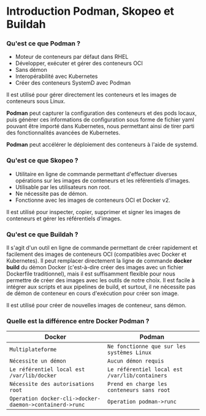 # Introduction Podman, Skopeo et Buildah

### Qu'est ce que Podman ?

- Moteur de conteneurs par défaut dans RHEL
- Développer, exécuter et gérer des conteneurs OCI
- Sans démon
- Interopérabilité avec Kubernetes
- Créer des conteneurs SystemD avec Podman

Il est utilisé pour gérer directement les conteneurs et les images de conteneurs sous Linux.

**Podman** peut capturer la configuration des conteneurs et des pods locaux, puis générer ces informations de configuration sous forme de fichier yaml pouvant être importé dans Kubernetes, nous permettant ainsi de tirer parti des fonctionnalités avancées de Kubernetes.

**Podman** peut accélérer le déploiement des conteneurs à l'aide de systemd.

### Qu'est ce que Skopeo ?

- Utilitaire en ligne de commande permettant d'effectuer diverses opérations sur les images de conteneurs et les référentiels d'images.
- Utilisable par les utilisateurs non root.
- Ne nécessite pas de démon.
- Fonctionne avec les images de conteneurs OCI et Docker v2.

Il est utilisé pour inspecter, copier, supprimer et signer les images de conteneurs et gérer les référentiels d'images.

### Qu'est ce que Buildah ?

Il s'agit d'un outil en ligne de commande permettant de créer rapidement et facilement des images de conteneurs OCI (compatibles avec Docker et Kubernetes). Il peut remplacer directement la ligne de commande **docker build** du démon Docker (c'est-à-dire créer des images avec un fichier Dockerfile traditionnel), mais il est suffisamment flexible pour nous permettre de créer des images avec les outils de notre choix. Il est facile à intégrer aux scripts et aux pipelines de build, et surtout, il ne nécessite pas de démon de conteneur en cours d'exécution pour créer son image.

Il est utilisé pour créer de nouvelles images de conteneur, sans démon.

### Quelle est la différence entre Docker Podman ?

|Docker|Podman|
|---|----|
`Multiplateforme`|`Ne fonctionne que sur les systèmes Linux`
`Nécessite un démon`|`Aucun démon requis`
`Le référentiel local est /var/lib/docker`|`Le référentiel local est /var/lib/containers`
`Nécessite des autorisations root`|`Prend en charge les conteneurs sans root`
`Operation docker-cli->docker-daemon->containerd->runc`|`Operation podman->runc`